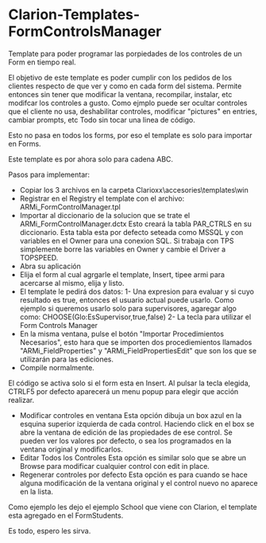 # Clarion-Templates-FormControlsManager
Template para poder programar las porpiedades de los controles de un Form en tiempo real.

El objetivo de este template es poder cumplir con los pedidos de los clientes respecto de que ver y como
en cada form del sistema.
Permite entonces sin tener que modificar la ventana, recompilar, instalar, etc modifcar los controles a gusto.
Como ejmplo puede ser ocultar controles que el cliente no usa, deshabilitar controles, 
modificar "pictures" en entries, cambiar prompts, etc
Todo sin tocar una linea de código.

Esto no pasa en todos los forms, por eso el template es solo para importar en Forms.

Este template es por ahora solo para cadena ABC.

Pasos para implementar:
- Copiar los 3 archivos en la carpeta Clarioxx\accesories\templates\win
- Registrar en el Registry el template con el archivo: ARMi_FormControlManager.tpl
- Importar al diccionario de la solucion que se trate el ARMi_FormControlManager.dctx
  Esto creará la tabla PAR_CTRLS en su diccionario.
  Esta tabla esta por defecto seteada como MSSQL y con variables en el Owner para una conexion SQL.
  Si trabaja con TPS simplemente borre las variables en Owner y cambie el Driver a TOPSPEED.
- Abra su aplicación
- Elija el form al cual agrgarle el template, Insert, tipee armi para acercarse al mismo, elija y listo.
- El template le pedirá dos datos:
  1- Una expresion para evaluar y si cuyo resultado es true, entonces el usuario actual puede usarlo.
     Como ejemplo si queremos usarlo solo para supervisores, agaregar algo como:
     CHOOSE(Glo:EsSupervisor,true,false)
  2- La tecla para utilizar el Form Controls Manager   
- En la misma ventana, pulse el botón "Importar Procedimientos Necesarios", 
  esto hara que se importen dos procediemientos llamados "ARMi_FieldProperties" y "ARMi_FieldPropertiesEdit"
  que son los que se utilizarán para las ediciones.
- Compile normalmente.

El código se activa solo si el form esta en Insert.
Al pulsar la tecla elegida, CTRLF5 por defecto aparecerá un menu popup para elegir que acción realizar.
- Modificar controles en ventana
  Esta opción dibuja un box azul en la esquina superior izquierda de cada control.
  Haciendo click en el box se abre la ventana de edición de las propiedades de ese control.
  Se pueden ver los valores por defecto, o sea los programados en la ventana original y modificarlos.
- Editar Todos los Controles
  Esta opción es similar solo que se abre un Browse para modificar cualquier control con edit in place.
- Regenerar controles por defecto
  Esta opción es para cuando se hace alguna modificación de la ventana original y el control nuevo no aparece en la lista.
  
Como ejemplo les dejo el ejemplo School que viene con Clarion, el template esta agregado en el FormStudents.

Es todo, espero les sirva.  


